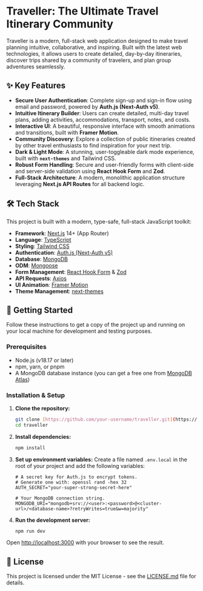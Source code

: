 # Traveller: The Ultimate Travel Itinerary Community

Traveller is a modern, full-stack web application designed to make travel planning intuitive, collaborative, and inspiring. Built with the latest web technologies, it allows users to create detailed, day-by-day itineraries, discover trips shared by a community of travelers, and plan group adventures seamlessly.



## ✨ Key Features

* **Secure User Authentication**: Complete sign-up and sign-in flow using email and password, powered by **Auth.js (Next-Auth v5)**.
* **Intuitive Itinerary Builder**: Users can create detailed, multi-day travel plans, adding activities, accommodations, transport, notes, and costs.
* **Interactive UI**: A beautiful, responsive interface with smooth animations and transitions, built with **Framer Motion**.
* **Community Discovery**: Explore a collection of public itineraries created by other travel enthusiasts to find inspiration for your next trip.
* **Dark & Light Mode**: A stunning, user-toggleable dark mode experience, built with **`next-themes`** and Tailwind CSS.
* **Robust Form Handling**: Secure and user-friendly forms with client-side and server-side validation using **React Hook Form** and **Zod**.
* **Full-Stack Architecture**: A modern, monolithic application structure leveraging **Next.js API Routes** for all backend logic.

## 🛠️ Tech Stack

This project is built with a modern, type-safe, full-stack JavaScript toolkit:

* **Framework**: [Next.js](https://nextjs.org/) 14+ (App Router)
* **Language**: [TypeScript](https://www.typescriptlang.org/)
* **Styling**: [Tailwind CSS](https://tailwindcss.com/)
* **Authentication**: [Auth.js (Next-Auth v5)](https://authjs.dev/)
* **Database**: [MongoDB](https://www.mongodb.com/)
* **ODM**: [Mongoose](https://mongoosejs.com/)
* **Form Management**: [React Hook Form](https://react-hook-form.com/) & [Zod](https://zod.dev/)
* **API Requests**: [Axios](https://axios-http.com/)
* **UI Animation**: [Framer Motion](https://www.framer.com/motion/)
* **Theme Management**: [next-themes](https://github.com/pacocoursey/next-themes)

## 🚀 Getting Started

Follow these instructions to get a copy of the project up and running on your local machine for development and testing purposes.

### Prerequisites

* Node.js (v18.17 or later)
* npm, yarn, or pnpm
* A MongoDB database instance (you can get a free one from [MongoDB Atlas](https://www.mongodb.com/cloud/atlas))

### Installation & Setup

1.  **Clone the repository:**
    ```bash
    git clone [https://github.com/your-username/traveller.git](https://github.com/your-username/traveller.git)
    cd traveller
    ```

2.  **Install dependencies:**
    ```bash
    npm install
    ```

3.  **Set up environment variables:**
    Create a file named `.env.local` in the root of your project and add the following variables:

    ```.env.local
    # A secret key for Auth.js to encrypt tokens.
    # Generate one with: openssl rand -hex 32
    AUTH_SECRET="your-super-strong-secret-here"
    
    # Your MongoDB connection string.
    MONGODB_URI="mongodb+srv://<user>:<password>@<cluster-url>/<database-name>?retryWrites=true&w=majority"
    ```

4.  **Run the development server:**
    ```bash
    npm run dev
    ```

Open [http://localhost:3000](http://localhost:3000) with your browser to see the result.

## 📄 License

This project is licensed under the MIT License - see the [LICENSE.md](LICENSE.md) file for details.
